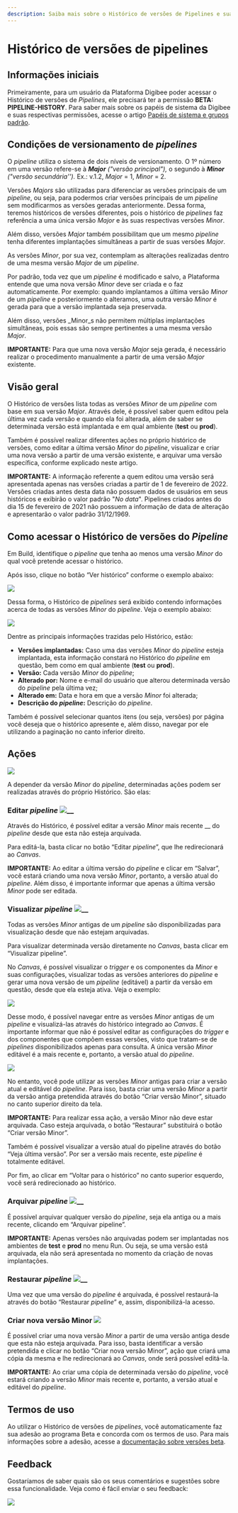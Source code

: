 ```yaml
---
description: Saiba mais sobre o Histórico de versões de Pipelines e suas funcionalidades.
---
```


# Histórico de versões de pipelines

## Informações iniciais <a href="#h_54a1169b96" id="h_54a1169b96"></a>

Primeiramente, para um usuário da Plataforma Digibee poder acessar o Histórico de versões de _Pipelines_, ele precisará ter a permissão **BETA: PIPELINE-HISTORY**. Para saber mais sobre os papéis de sistema da Digibee e suas respectivas permissões, acesse o artigo [Papéis de sistema e grupos padrão](../../administration/novo-controle-de-acesso/papeis-de-sistema-e-grupos-padrao.md).

## Condições de versionamento de _pipelines_ <a href="#h_bc1822d10d" id="h_bc1822d10d"></a>

O _pipeline_ utiliza o sistema de dois níveis de versionamento. O 1º número em uma versão refere-se à _**Major** ("versão principal"),_ o segundo à _**Minor** ("versão secundária'')._ Ex.: v.1.2, _Major_ = 1, _Minor_ = 2.

Versões _Majors_ são utilizadas para diferenciar as versões principais de um _pipeline_, ou seja, para podermos criar versões principais de um _pipeline_ sem modificarmos as versões geradas anteriormente. Dessa forma, teremos históricos de versões diferentes, pois o histórico de _pipelines_ faz referência a uma única versão _Major_ e às suas respectivas versões _Minor_.

Além disso, versões _Major_ também possibilitam que um mesmo _pipeline_ tenha diferentes implantações simultâneas a partir de suas versões _Major_.

As versões _Minor_, por sua vez, contemplam as alterações realizadas dentro de uma mesma versão _Major_ de um _pipeline_.

Por padrão, toda vez que um _pipeline_ é modificado e salvo, a Plataforma entende que uma nova versão _Minor_ deve ser criada e o faz automaticamente. Por exemplo: quando implantamos a última versão _Minor_ de um _pipeline_ e posteriormente o alteramos, uma outra versão _Minor_ é gerada para que a versão implantada seja preservada.

Além disso, versões _Minor_s não permitem múltiplas implantações simultâneas, pois essas são sempre pertinentes a uma mesma versão _Major_.

**IMPORTANTE:** Para que uma nova versão _Major_ seja gerada, é necessário realizar o procedimento manualmente a partir de uma versão _Major_ existente.

## Visão geral <a href="#h_0295944262" id="h_0295944262"></a>

O Histórico de versões lista todas as versões _Minor_ de um _pipeline_ com base em sua versão _Major_. Através dele, é possível saber quem editou pela última vez cada versão e quando ela foi alterada, além de saber se determinada versão está implantada e em qual ambiente (**test** ou **prod**).

Também é possível realizar diferentes ações no próprio histórico de versões, como editar a última versão _Minor_ do _pipeline_, visualizar e criar uma nova versão a partir de uma versão existente, e arquivar uma versão específica, conforme explicado neste artigo.

**IMPORTANTE:** A informação referente a quem editou uma versão será apresentada apenas nas versões criadas a partir de 1 de fevereiro de 2022. Versões criadas antes desta data não possuem dados de usuários em seus históricos e exibirão o valor padrão "_No data_". Pipelines criados antes do dia 15 de fevereiro de 2021 não possuem a informação de data de alteração e apresentarão o valor padrão 31/12/1969.

## Como acessar o Histórico de versões do _Pipeline_ <a href="#h_e6c37b24d5" id="h_e6c37b24d5"></a>

Em Build, identifique o _pipeline_ que tenha ao menos uma versão _Minor_ do qual você pretende acessar o histórico.

Após isso, clique no botão “Ver histórico” conforme o exemplo abaixo:

![](<../../.gitbook/assets/01 (1).gif>)

Dessa forma, o Histórico de _pipelines_ será exibido contendo informações acerca de todas as versões _Minor_ do _pipeline_. Veja o exemplo abaixo:

![](<../../.gitbook/assets/02 (7).png>)

Dentre as principais informações trazidas pelo Histórico, estão:

* **Versões implantadas:** Caso uma das versões _Minor_ do _pipeline_ esteja implantada, esta informação constará no Histórico do _pipeline_ em questão, bem como em qual ambiente (**test** ou **prod**).
* **Versão:** Cada versão _Minor_ do _pipeline_;
* **Alterado por:** Nome e e-mail do usuário que alterou determinada versão do _pipeline_ pela última vez;
* **Alterado em:** Data e hora em que a versão _Minor_ foi alterada;
* **Descrição do **_**pipeline**_**:** Descrição do _pipeline_.

Também é possível selecionar quantos itens (ou seja, versões) por página você deseja que o histórico apresente e, além disso, navegar por ele utilizando a paginação no canto inferior direito.

## Ações <a href="#h_e625b9abd3" id="h_e625b9abd3"></a>

![](<../../.gitbook/assets/03 (4).gif>)

A depender da versão _Minor_ do _pipeline_, determinadas ações podem ser realizadas através do próprio Histórico. São elas:

### Editar _pipeline_ ![](<../../.gitbook/assets/04 (15).png>)__ <a href="#h_8458b2c7ed" id="h_8458b2c7ed"></a>

Através do Histórico, é possível editar a versão _Minor_ mais recente __ do _pipeline_ desde que esta não esteja arquivada.

Para editá-la, basta clicar no botão “Editar _pipeline_”, que lhe redirecionará ao _Canvas_.

**IMPORTANTE:** Ao editar a última versão do _pipeline_ e clicar em “Salvar”, você estará criando uma nova versão _Minor_, portanto, a versão atual do _pipeline_. Além disso, é importante informar que apenas a última versão _Minor_ pode ser editada.

### Visualizar _pipeline_ ![](<../../.gitbook/assets/05 (9).png>)__ <a href="#h_f14bdfa10b" id="h_f14bdfa10b"></a>

Todas as versões _Minor_ antigas de um _pipeline_ são disponibilizadas para visualização desde que não estejam arquivadas.

Para visualizar determinada versão diretamente no _Canvas_, basta clicar em “Visualizar pipeline”.

No _Canvas_, é possível visualizar o _trigger_ e os componentes da _Minor_ e suas configurações, visualizar todas as versões anteriores do _pipeline_ e gerar uma nova versão de um _pipeline_ (editável) a partir da versão em questão, desde que ela esteja ativa. Veja o exemplo:

![](../../.gitbook/assets/06.gif)

Desse modo, é possível navegar entre as versões _Minor_ antigas de um _pipeline_ e visualizá-las através do histórico integrado ao _Canvas_. É importante informar que não é possível editar as configurações do _trigger_ e dos componentes que compõem essas versões, visto que tratam-se de _pipelines_ disponibilizados apenas para consulta. A única versão _Minor_ editável é a mais recente e, portanto, a versão atual do _pipeline_.

![](../../.gitbook/assets/07.png)

No entanto, você pode utilizar as versões _Minor_ antigas para criar a versão atual e editável do _pipeline_. Para isso, basta criar uma versão _Minor_ a partir da versão antiga pretendida através do botão “Criar versão Minor”, situado no canto superior direito da tela.

**IMPORTANTE:** Para realizar essa ação, a versão Minor não deve estar arquivada. Caso esteja arquivada, o botão “Restaurar” substituirá o botão “Criar versão Minor”.

Também é possível visualizar a versão atual do pipeline através do botão “Veja última versão”. Por ser a versão mais recente, este _pipeline_ é totalmente editável.

Por fim, ao clicar em “Voltar para o histórico” no canto superior esquerdo, você será redirecionado ao histórico.

### Arquivar _pipeline_ ![](<../../.gitbook/assets/08 (2).png>)__ <a href="#h_b7f9ca2319" id="h_b7f9ca2319"></a>

É possível arquivar qualquer versão do _pipeline_, seja ela antiga ou a mais recente, clicando em “Arquivar pipeline”.

**IMPORTANTE:** Apenas versões não arquivadas podem ser implantadas nos ambientes de **test** e **prod** no menu Run. Ou seja, se uma versão está arquivada, ela não será apresentada no momento da criação de novas implantações.

### Restaurar _pipeline_ ![](<../../.gitbook/assets/09 (1).png>)__ <a href="#h_19edab1486" id="h_19edab1486"></a>

Uma vez que uma versão do _pipeline_ é arquivada, é possível restaurá-la através do botão “Restaurar _pipeline_” e, assim, disponibilizá-la acesso.

### Criar nova versão Minor ![](<../../.gitbook/assets/10 (1).png>) <a href="#h_b6d08bb566" id="h_b6d08bb566"></a>

É possível criar uma nova versão _Minor_ a partir de uma versão antiga desde que esta não esteja arquivada. Para isso, basta identificar a versão pretendida e clicar no botão “Criar nova versão Minor”, ação que criará uma cópia da mesma e lhe redirecionará ao _Canvas_, onde será possível editá-la.

**IMPORTANTE:** Ao criar uma cópia de determinada versão do _pipeline_, você estará criando a versão _Minor_ mais recente e, portanto, a versão atual e editável do _pipeline_.

## Termos de uso <a href="#h_71d1c196fa" id="h_71d1c196fa"></a>

Ao utilizar o Histórico de versões de _pipelines_, você automaticamente faz sua adesão ao programa Beta e concorda com os termos de uso. Para mais informações sobre a adesão, acesse a [documentação sobre versões beta](../../geral/programa-beta.md).

## Feedback <a href="#h_d46ec2ce21" id="h_d46ec2ce21"></a>

Gostaríamos de saber quais são os seus comentários e sugestões sobre essa funcionalidade. Veja como é fácil enviar o seu feedback:

![](../../.gitbook/assets/11.gif)

